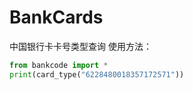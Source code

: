 # BankCards

中国银行卡卡号类型查询
使用方法：
```python
from bankcode import *
print(card_type("6228480018357172571"))
```
